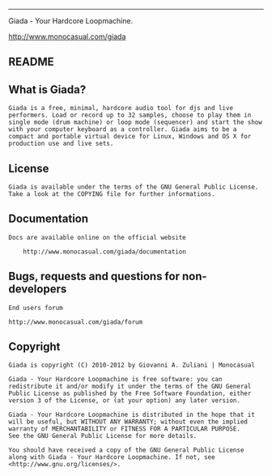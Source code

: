 ------------------------------------------------------------------------


  Giada - Your Hardcore Loopmachine.

  http://www.monocasual.com/giada

  README
------------------------------------------------------------------------



What is Giada?
--------------
	Giada is a free, minimal, hardcore audio tool for djs and live
	performers. Load or record up to 32 samples, choose to play them in
	single mode (drum machine) or loop mode (sequencer) and start the show
	with your computer keyboard as a controller. Giada aims to be a
	compact and portable virtual device for Linux, Windows and OS X for
	production use and live sets.



License
-------
	Giada is available under the terms of the GNU General Public License.
	Take a look at the COPYING file for further informations.



Documentation
-------------
	Docs are available online on the official website

		http://www.monocasual.com/giada/documentation



Bugs, requests and questions for non-developers
-----------------------------------------------
	End users forum

	http://www.monocasual.com/giada/forum



Copyright
---------
	Giada is copyright (C) 2010-2012 by Giovanni A. Zuliani | Monocasual

	Giada - Your Hardcore Loopmachine is free software: you can
	redistribute it and/or modify it under the terms of the GNU General
	Public License as published by the Free Software Foundation, either
	version 3 of the License, or (at your option) any later version.

	Giada - Your Hardcore Loopmachine is distributed in the hope that it
	will be useful, but WITHOUT ANY WARRANTY; without even the implied
	warranty of MERCHANTABILITY or FITNESS FOR A PARTICULAR PURPOSE.
	See the GNU General Public License for more details.

	You should have received a copy of the GNU General Public License
	along with Giada - Your Hardcore Loopmachine. If not, see
	<http://www.gnu.org/licenses/>.
